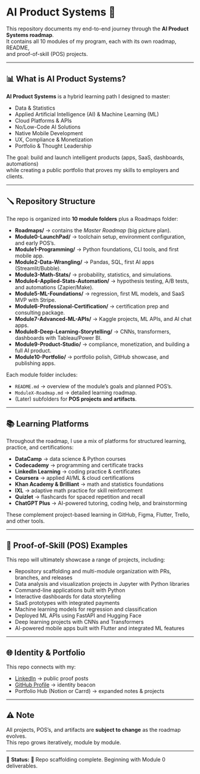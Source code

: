 # AI Product Systems 🚀

This repository documents my end-to-end journey through the **AI Product Systems roadmap**.  
It contains all 10 modules of my program, each with its own roadmap, README,  
and proof-of-skill (POS) projects.

---

## 📊 What is AI Product Systems?
**AI Product Systems** is a hybrid learning path I designed to master:
- Data & Statistics  
- Applied Artificial Intelligence (AI) & Machine Learning (ML)  
- Cloud Platforms & APIs  
- No/Low-Code AI Solutions  
- Native Mobile Development  
- UX, Compliance & Monetization  
- Portfolio & Thought Leadership  

The goal: build and launch intelligent products (apps, SaaS, dashboards, automations)  
while creating a public portfolio that proves my skills to employers and clients.

---

## 🪛 Repository Structure

The repo is organized into **10 module folders** plus a Roadmaps folder:

- **Roadmaps/** → contains the *Master Roadmap* (big picture plan).  
- **Module0-LaunchPad/** → toolchain setup, environment configuration, and early POS’s.  
- **Module1-Programming/** → Python foundations, CLI tools, and first mobile app.  
- **Module2-Data-Wrangling/** → Pandas, SQL, first AI apps (Streamlit/Bubble).  
- **Module3-Math-Stats/** → probability, statistics, and simulations.  
- **Module4-Applied-Stats-Automation/** → hypothesis testing, A/B tests, and automations (Zapier/Make).  
- **Module5-ML-Foundations/** → regression, first ML models, and SaaS MVP with Stripe.  
- **Module6-Professional-Certification/** → certification prep and consulting package.  
- **Module7-Advanced-ML-APIs/** → Kaggle projects, ML APIs, and AI chat apps.  
- **Module8-Deep-Learning-Storytelling/** → CNNs, transformers, dashboards with Tableau/Power BI.  
- **Module9-Product-Studio/** → compliance, monetization, and building a full AI product.  
- **Module10-Portfolio/** → portfolio polish, GitHub showcase, and publishing apps.  

Each module folder includes:  
- `README.md` → overview of the module’s goals and planned POS’s.  
- `ModuleX-Roadmap.md` → detailed learning roadmap.  
- (Later) subfolders for **POS projects and artifacts**.

---

## 📚 Learning Platforms
Throughout the roadmap, I use a mix of platforms for structured learning, practice, and certifications:

- **DataCamp** → data science & Python courses  
- **Codecademy** → programming and certificate tracks  
- **LinkedIn Learning** → coding practice & certificates  
- **Coursera** → applied AI/ML & cloud certifications  
- **Khan Academy & Brilliant** → math and statistics foundations  
- **IXL** → adaptive math practice for skill reinforcement  
- **Quizlet** → flashcards for spaced repetition and recall  
- **ChatGPT Plus** → AI-powered tutoring, coding help, and brainstorming  

These complement project-based learning in GitHub, Figma, Flutter, Trello, and other tools.  

---

## 🧩 Proof-of-Skill (POS) Examples
This repo will ultimately showcase a range of projects, including:  
- Repository scaffolding and multi-module organization with PRs, branches, and releases  
- Data analysis and visualization projects in Jupyter with Python libraries  
- Command-line applications built with Python  
- Interactive dashboards for data storytelling  
- SaaS prototypes with integrated payments  
- Machine learning models for regression and classification  
- Deployed ML APIs using FastAPI and Hugging Face  
- Deep learning projects with CNNs and Transformers  
- AI-powered mobile apps built with Flutter and integrated ML features  

---

## 🌐 Identity & Portfolio
This repo connects with my:
- [LinkedIn](https://linkedin.com/in/yourprofile) → public proof posts  
- [GitHub Profile](https://github.com/yourusername) → identity beacon  
- Portfolio Hub (Notion or Carrd) → expanded notes & projects  

---

## ⚠️ Note
All projects, POS’s, and artifacts are **subject to change** as the roadmap evolves.  
This repo grows iteratively, module by module.  

---

📌 **Status:** 🚧 Repo scaffolding complete. Beginning with Module 0 deliverables.  
